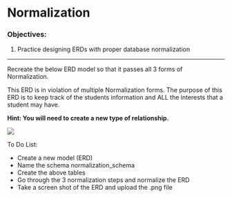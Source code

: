 <h1>Normalization</h1>

<h3>Objectives:</h3>

<ol>
    <li>Practice designing ERDs with proper database normalization</li>
</ol>

<hr>

<p>Recreate the below ERD model so that it passes all 3 forms of Normalization. </p>

<p>This ERD is in violation of multiple Normalization forms. The purpose of this ERD is to keep track of the students information and ALL the interests that a student may have. </p>

<p><strong>Hint: You will need to create a new type of relationship.</strong></p>

<img src="https://github.com/alirabah93/Coding-Dojo/blob/master/WEB-FUNDAMENTALS/MySQL/ERD/normalization/screenshots/pic.jpg"/>

<p>To Do List:</p>
<ul>
    <li>Create a new model (ERD)</li>
    <li>Name the schema normalization_schema</li>
    <li>Create the above tables</li>
    <li>Go through the 3 normalization steps and normalize the ERD</li>
    <li>Take a screen shot of the ERD and upload the .png file</li>
</ul>


